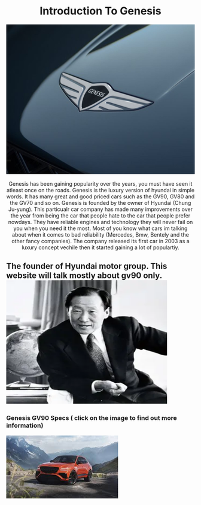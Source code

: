 <!Doctype html>
<html>
<body>
<h1 align="center"> Introduction To Genesis  </h1>
<p align="center">
<img src="logo 3.png" width="800" height="400" />
</p>
<P align="center">
Genesis has been gaining popularity over the years, you must have seen it atleast once on the roads. Genesis is the luxury version of hyundai in simple words. It has many great and good priced cars such as the GV90, GV80 and the GV70 and so on. Genesis is founded by the owner of Hyundai (Chung Ju-yung). This particualr car company has made many improvements over the year from being the car that people hate to the car that people prefer nowdays. They have reliable engines and technology they will never fail on you when you need it the most. Most of you know what cars im talking about when it comes to bad reliability (Mercedes, Bmw, Bentely and the other fancy companies). The company released its first car in 2003 as a luxury concept vechile then it started gaining a lot of populartiy.
<H2>The founder of Hyundai motor group. This website will talk mostly about gv90 only.
<img src="hyundai yea.webp" width="430" height="330" /> 

<H3> Genesis GV90 Specs ( click on the image to find out more information)</H3>
<a href="https://github.com/Ahaan578/How-Genesis-was-formed"><img src="amazing car.jpeg" alt="what you want audio descriptions to call it" style=width:430px,height:230px,"></a>


      

